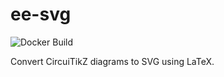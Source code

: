 # ee-svg

![Docker Build](https://github.com/vhsven/ee-svg/workflows/Docker%20Build/badge.svg)

Convert CircuiTikZ diagrams to SVG using LaTeX.
